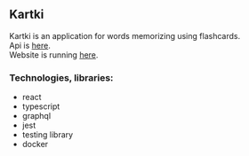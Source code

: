 ## Kartki

Kartki is an application for words memorizing using flashcards. <br>
Api is [here](https://github.com/liudmilah/kartki-api). <br>
Website is running [here](https://flashcard.pro). <br>

### Technologies, libraries:
- react
- typescript
- graphql
- jest
- testing library
- docker

